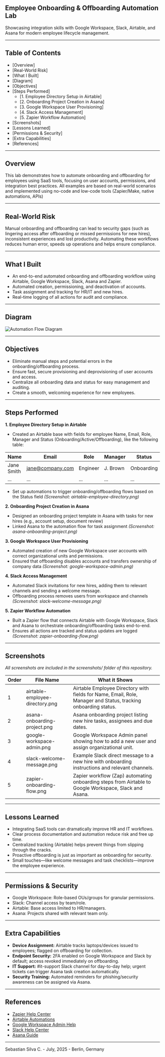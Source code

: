 ## Employee Onboarding & Offboarding Automation Lab

Showcasing integration skills with Google Workspace, Slack, Airtable, and Asana for modern employee lifecycle management.

---

## Table of Contents

- [Overview]
- [Real-World Risk]
- [What I Built]
- [Diagram]
- [Objectives]
- [Steps Performed]
  - [1. Employee Directory Setup in Airtable]
  - [2. Onboarding Project Creation in Asana]
  - [3. Google Workspace User Provisioning]
  - [4. Slack Access Management]
  - [5. Zapier Workflow Automation]
- [Screenshots]
- [Lessons Learned]
- [Permissions & Security]
- [Extra Capabilities]
- [References]

---

## Overview

This lab demonstrates how to automate onboarding and offboarding for employees using SaaS tools, focusing on user accounts, permissions, and integration best practices. All examples are based on real-world scenarios and implemented using no-code and low-code tools (Zapier/Make, native automations, APIs)

---

## Real-World Risk

Manual onboarding and offboarding can lead to security gaps (such as lingering access after offboarding or missed permissions for new hires), inconsistent experiences and lost productivity. Automating these workflows reduces human error, speeds up operations and helps ensure compliance.

---

## What I Built

- An end-to-end automated onboarding and offboarding workflow using Airtable, Google Workspace, Slack, Asana and Zapier.
- Automated creation, permissioning, and deactivation of accounts.
- Task assignment and tracking for HR/IT and new hires.
- Real-time logging of all actions for audit and compliance.

---

## Diagram

![Automation Flow Diagram](./diagram.png)

---

## Objectives

- Eliminate manual steps and potential errors in the onboarding/offboarding process.
- Ensure fast, secure provisioning and deprovisioning of user accounts and access.
- Centralize all onboarding data and status for easy management and auditing.
- Create a smooth, welcoming experience for new employees.

---

## Steps Performed

**1. Employee Directory Setup in Airtable**
   - Created an Airtable base with fields for employee Name, Email, Role, Manager and Status (Onboarding/Active/Offboarding), like the following table:
     
   | Name        | Email             | Role      | Manager   | Status        |
   |-------------|-------------------|-----------|-----------|---------------|
   | Jane Smith  | jane@company.com  | Engineer  | J. Brown  | Onboarding    |
   | ...         | ...               | ...       | ...       | ...           |

   - Set up automations to trigger onboarding/offboarding flows based on the Status field *(Screenshot: airtable-employee-directory.png)*

**2. Onboarding Project Creation in Asana**
   - Designed an onboarding project template in Asana with tasks for new hires (e.g., account setup, document review)
   - Linked Asana to the automation flow for task assignment *(Screenshot: asana-onboarding-project.png)*

**3. Google Workspace User Provisioning**
   - Automated creation of new Google Workspace user accounts with correct organizational units and permissions.
   - Ensured that offboarding disables accounts and transfers ownership of company data *(Screenshot: google-workspace-admin.png)*

**4. Slack Access Management**
   - Automated Slack invitations for new hires, adding them to relevant channels and sending a welcome message.
   - Offboarding process removes users from workspace and channels *(Screenshot: slack-welcome-message.png)*

**5. Zapier Workflow Automation**
   - Built a Zapier flow that connects Airtable with Google Workspace, Slack and Asana to orchestrate onboarding/offboarding tasks end-to-end.
   - Ensures all actions are tracked and status updates are logged *(Screenshot: zapier-onboarding-flow.png)*

---

## Screenshots

*All screenshots are included in the screenshots/ folder of this repository.*

| Order | File Name                        | What it Shows                                                                                                   |
|-------|----------------------------------|-----------------------------------------------------------------------------------------------------------------|
| 1     | airtable-employee-directory.png  | Airtable Employee Directory with fields for Name, Email, Role, Manager and Status, tracking onboarding status.  |
| 2     | asana-onboarding-project.png     | Asana onboarding project listing new hire tasks, assignees and due dates.                                       |
| 3     | google-workspace-admin.png       | Google Workspace Admin panel showing how to add a new user and assign organizational unit.                      |
| 4     | slack-welcome-message.png        | Example Slack direct message to a new hire with onboarding instructions and relevant channels.                  |
| 5     | zapier-onboarding-flow.png       | Zapier workflow (Zap) automating onboarding steps from Airtable to Google Workspace, Slack and Asana.           |

---

## Lessons Learned

- Integrating SaaS tools can dramatically improve HR and IT workflows.
- Clear process documentation and automation reduce risk and free up time.
- Centralized tracking (Airtable) helps prevent things from slipping through the cracks.
- Proactive offboarding is just as important as onboarding for security.
- Small touches—like welcome messages and task checklists—improve the employee experience.

---

## Permissions & Security

- Google Workspace: Role-based OUs/groups for granular permissions.  
- Slack: Channel access by team/role.  
- Airtable: Base access limited to HR/managers.  
- Asana: Projects shared with relevant team only.

---

## Extra Capabilities

- **Device Assignment:** Airtable tracks laptops/devices issued to employees; flagged on offboarding for collection.
- **Endpoint Security:** 2FA enabled on Google Workspace and Slack by default; access revoked immediately on offboarding.
- **IT Support:** #it-support Slack channel for day-to-day help; urgent tickets can trigger Asana task creation automatically.
- **Security Training:** Automated reminders for phishing/security awareness can be assigned via Asana.

---

## References

- [Zapier Help Center](https://help.zapier.com/)
- [Airtable Automations](https://support.airtable.com/docs/automations-overview)
- [Google Workspace Admin Help](https://support.google.com/a/)
- [Slack Help Center](https://slack.com/help/categories/200111606)
- [Asana Guide](https://asana.com/guide)

---

Sebastian Silva C. - July, 2025 - Berlin, Germany
